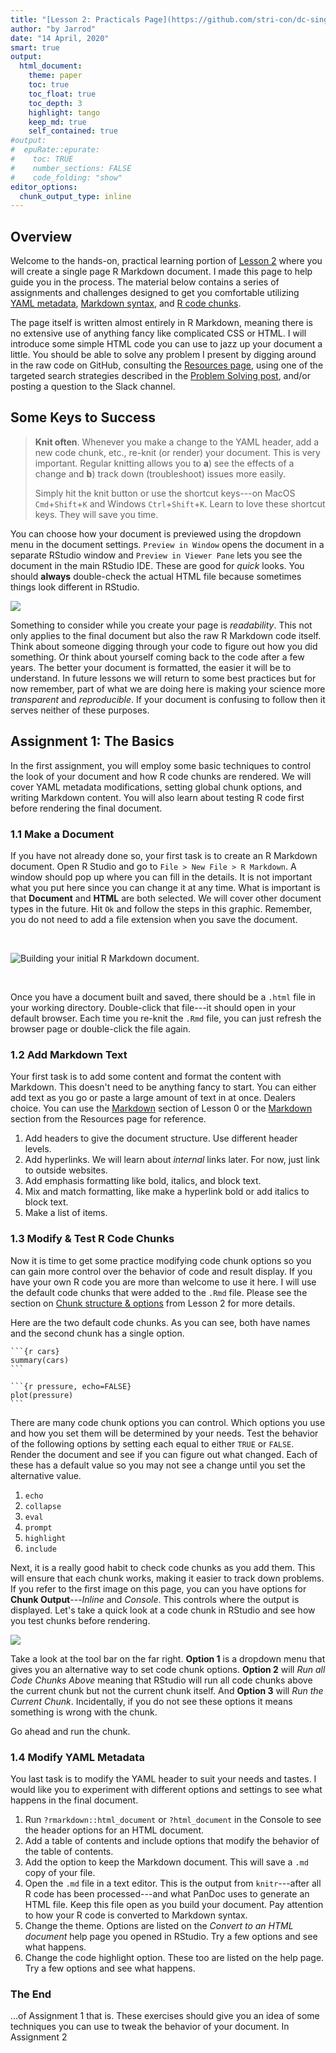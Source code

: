 ```yaml
---
title: "[Lesson 2: Practicals Page](https://github.com/stri-con/dc-single/blob/master/index.Rmd)"
author: "by Jarrod"
date: "14 April, 2020"
smart: true
output:
  html_document:
    theme: paper
    toc: true
    toc_float: true
    toc_depth: 3
    highlight: tango
    keep_md: true
    self_contained: true
#output:
#  epuRate::epurate:
#    toc: TRUE
#    number_sections: FALSE
#    code_folding: "show"
editor_options: 
  chunk_output_type: inline
---
```




## Overview

Welcome to the hands-on, practical learning portion of [Lesson 2](https://stri-con.github.io/data-curation/2020/04/09/lesson-2/) where you will create a single page R Markdown document. I made this page to help guide you in the process. The material below contains a series of assignments and challenges designed to get you comfortable utilizing [YAML metadata](https://stri-con.github.io/data-curation/2020/04/09/lesson-2/#the-yaml-header-1), [Markdown syntax](https://stri-con.github.io/data-curation/2020/04/09/lesson-2/#markdown-formatted-text-1), and [R code chunks](https://stri-con.github.io/data-curation/2020/04/09/lesson-2/#r-code-chunks-1). 

The page itself is written almost entirely in R Markdown, meaning there is no extensive use of anything fancy like complicated  CSS or HTML. I will introduce some simple HTML code you can use to jazz up your document a little. You should be able to solve any problem I present by digging around in the raw code on GitHub, consulting the [Resources page](https://stri-con.github.io/data-curation/page/resources/), using one of the targeted search strategies described in the [Problem Solving post](https://stri-con.github.io/data-curation/2020/04/03/help/), and/or posting a question to the Slack channel.

## Some Keys to Success

> **Knit often**. Whenever you make a change to the YAML header, add a new code chunk, etc., re-knit (or render) your document. This is very important. Regular knitting allows you to **a**) see the effects of a change and **b**) track down (troubleshoot) issues more easily. 
>
> Simply hit the knit button or use the shortcut keys---on MacOS `Cmd`+`Shift`+`K` and Windows `Ctrl`+`Shift`+`K`. Learn to love these shortcut keys. They will save you time. 

You can choose how your document is previewed using the dropdown menu in the document settings. `Preview in Window` opens the document in a separate RStudio window and `Preview in Viewer Pane` lets you see the document in the main RStudio IDE. These are good for *quick* looks. You should **always** double-check the actual HTML file because sometimes things look different in RStudio. 
<br/>

![](files/preview.png)

Something to consider while you create your page is *readability*. This not only applies to the final document but also the raw R Markdown code itself. Think about someone digging through your code to figure out how you did something. Or think about yourself coming back to the code after a few years. The better your document is formatted, the easier it will be to understand. In future lessons we will return to some best practices but for now remember, part of what we are doing here is making your science more *transparent* and *reproducible*. If your document is confusing to follow then it serves neither of these purposes.

## Assignment 1: The Basics

In the first assignment, you will employ some basic techniques to control the look of your document and how R code chunks are rendered. We will cover YAML metadata modifications, setting global chunk options, and writing Markdown content. You will also learn about testing R code first before rendering the final document.

### 1.1 Make a Document

If you have not already done so, your first task is to create an R Markdown document. Open R Studio and go to `File > New File > R Markdown`. A window should pop up where you can fill in the details. It is not important what you put here since you can change it at any time. What is important is that **Document** and **HTML** are both selected. We will cover other document types in the future. Hit `Ok` and follow the steps in this graphic. Remember, you do not need to add a file extension when you save the document. 

<br/>

![Building your initial R Markdown document.](files/make-rmd.gif)

<br/>

Once you have a document built and saved, there should be a `.html` file in your working directory. Double-click that file---it should open in your default browser. Each time you re-knit the `.Rmd` file, you can just refresh the browser page or double-click the file again. 

### 1.2 Add Markdown Text

Your first task is to add some content and format the content with Markdown. This doesn't need to be anything fancy to start. You can either add text as you go or paste a large amount of text in at once. Dealers choice. You can use the [Markdown](https://stri-con.github.io/data-curation/2020/03/28/lesson-0/#markdown-3) section of Lesson 0 or the [Markdown](https://stri-con.github.io/data-curation/page/resources/#markdown) section from the Resources page for reference. 

1) Add headers to give the document structure. Use different header levels.
2) Add hyperlinks. We will learn about *internal* links later. For now, just link to outside websites.
3) Add emphasis formatting like bold, italics, and block text. 
4) Mix and match formatting, like make a hyperlink bold or add italics to block text. 
5) Make a list of items. 

### 1.3 Modify & Test R Code Chunks

Now it is time to get some practice modifying code chunk options so you can gain more control over the behavior of code and result display. If you have your own R code you are more than welcome to use it here. I will use the default code chunks that were added to the `.Rmd` file. Please see the section on [Chunk structure & options](https://stri-con.github.io/data-curation/2020/04/09/lesson-2/#chunk-structure-options-1) from Lesson 2 for more details. 

Here are the two default code chunks. As you can see, both have names and the second chunk has a single option. 

````
```{r cars}
summary(cars)
```
````

````
```{r pressure, echo=FALSE}
plot(pressure)
```
````

There are many code chunk options you can control. Which options you use and how you set them will be determined by your needs. Test the behavior of the following options by setting each equal to either `TRUE` or `FALSE`. Render the document and see if you can figure out what changed. Each of these has a default value so you may not see a change until you set the alternative value. 

1) `echo`
2) `collapse`
3) `eval`
4) `prompt`
5) `highlight`
6) `include`

Next, it is a really good habit to check code chunks as you add them. This will ensure that each chunk works, making it easier to track down problems. If you refer to the first image on this page, you can you have options for **Chunk Output**---*Inline* and *Console*. This controls where the output is displayed. Let's take a quick look at a code chunk in RStudio and see how you test chunks before rendering. 

![](files/run-chunk.png)

Take a look at the tool bar on the far right. **Option 1** is a dropdown menu that gives you an alternative way to set code chunk options. **Option 2** will *Run all Code Chunks Above* meaning that RStudio will run all code chunks above the current chunk but not the current chunk itself. And **Option 3** will *Run the Current Chunk*. Incidentally, if you do not see these options it means something is wrong with the chunk. 

Go ahead and run the chunk. 

### 1.4 Modify YAML Metadata

You last task is to modify the YAML header to suit your needs and tastes. I would like you to experiment with different options and settings to see what happens in the final document. 

1) Run `?rmarkdown::html_document` or `?html_document` in the Console to see the header options for an HTML document.
2) Add a table of contents and include options that modify the behavior of the table of contents.
3) Add the option to keep the Markdown document. This will save a `.md` copy of your file. 
4) Open the `.md` file in a text editor. This is the output from `knitr`---after all R code has been processed---and what PanDoc uses to generate an HTML file. Keep this file open as you build your document. Pay attention to how your R code is converted to Markdown syntax.
5) Change the theme. Options are listed on the *Convert to an HTML document* help page you opened in RStudio. Try a few options and see what happens.
6) Change the code highlight option. These too are listed on the help page. Try a few options and see what happens.

### The End

...of Assignment 1 that is. These exercises should give you an idea of some techniques you can use to tweak the behavior of your document. In Assignment 2 
